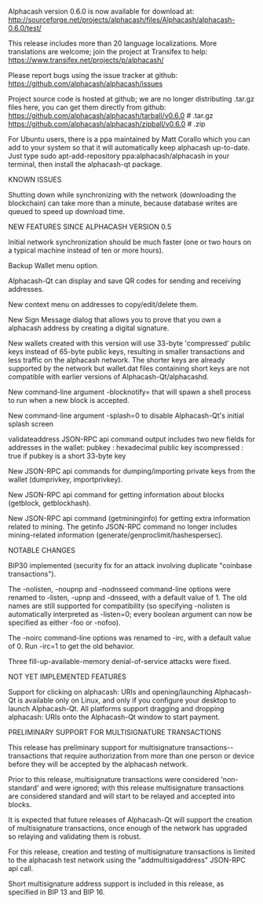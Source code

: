 Alphacash version 0.6.0 is now available for download at:
http://sourceforge.net/projects/alphacash/files/Alphacash/alphacash-0.6.0/test/

This release includes more than 20 language localizations.
More translations are welcome; join the
project at Transifex to help:
https://www.transifex.net/projects/p/alphacash/

Please report bugs using the issue tracker at github:
https://github.com/alphacash/alphacash/issues

Project source code is hosted at github; we are no longer
distributing .tar.gz files here, you can get them
directly from github:
https://github.com/alphacash/alphacash/tarball/v0.6.0  # .tar.gz
https://github.com/alphacash/alphacash/zipball/v0.6.0  # .zip

For Ubuntu users, there is a ppa maintained by Matt Corallo which
you can add to your system so that it will automatically keep
alphacash up-to-date.  Just type
sudo apt-add-repository ppa:alphacash/alphacash
in your terminal, then install the alphacash-qt package.


KNOWN ISSUES

Shutting down while synchronizing with the network
(downloading the blockchain) can take more than a minute,
because database writes are queued to speed up download
time.


NEW FEATURES SINCE ALPHACASH VERSION 0.5

Initial network synchronization should be much faster
(one or two hours on a typical machine instead of ten or more
hours).

Backup Wallet menu option.

Alphacash-Qt can display and save QR codes for sending
and receiving addresses.

New context menu on addresses to copy/edit/delete them.

New Sign Message dialog that allows you to prove that you
own a alphacash address by creating a digital
signature.

New wallets created with this version will
use 33-byte 'compressed' public keys instead of
65-byte public keys, resulting in smaller
transactions and less traffic on the alphacash
network. The shorter keys are already supported
by the network but wallet.dat files containing
short keys are not compatible with earlier
versions of Alphacash-Qt/alphacashd.

New command-line argument -blocknotify=<command>
that will spawn a shell process to run <command> 
when a new block is accepted.

New command-line argument -splash=0 to disable
Alphacash-Qt's initial splash screen

validateaddress JSON-RPC api command output includes
two new fields for addresses in the wallet:
pubkey : hexadecimal public key
iscompressed : true if pubkey is a short 33-byte key

New JSON-RPC api commands for dumping/importing
private keys from the wallet (dumprivkey, importprivkey).

New JSON-RPC api command for getting information about
blocks (getblock, getblockhash).

New JSON-RPC api command (getmininginfo) for getting
extra information related to mining. The getinfo
JSON-RPC command no longer includes mining-related
information (generate/genproclimit/hashespersec).



NOTABLE CHANGES

BIP30 implemented (security fix for an attack involving
duplicate "coinbase transactions").

The -nolisten, -noupnp and -nodnsseed command-line
options were renamed to -listen, -upnp and -dnsseed,
with a default value of 1. The old names are still
supported for compatibility (so specifying -nolisten
is automatically interpreted as -listen=0; every
boolean argument can now be specified as either
-foo or -nofoo).

The -noirc command-line options was renamed to
-irc, with a default value of 0. Run -irc=1 to
get the old behavior.

Three fill-up-available-memory denial-of-service
attacks were fixed.


NOT YET IMPLEMENTED FEATURES

Support for clicking on alphacash: URIs and
opening/launching Alphacash-Qt is available only on Linux,
and only if you configure your desktop to launch
Alphacash-Qt. All platforms support dragging and dropping
alphacash: URIs onto the Alphacash-Qt window to start
payment.


PRELIMINARY SUPPORT FOR MULTISIGNATURE TRANSACTIONS

This release has preliminary support for multisignature
transactions-- transactions that require authorization
from more than one person or device before they
will be accepted by the alphacash network.

Prior to this release, multisignature transactions
were considered 'non-standard' and were ignored;
with this release multisignature transactions are
considered standard and will start to be relayed
and accepted into blocks.

It is expected that future releases of Alphacash-Qt
will support the creation of multisignature transactions,
once enough of the network has upgraded so relaying
and validating them is robust.

For this release, creation and testing of multisignature
transactions is limited to the alphacash test network using
the "addmultisigaddress" JSON-RPC api call.

Short multisignature address support is included in this
release, as specified in BIP 13 and BIP 16.
